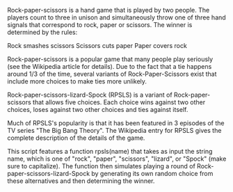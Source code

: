 Rock-paper-scissors is a hand game that is played by two people. The players count to three in unison and simultaneously throw one of three hand signals that correspond to rock, paper or scissors. The winner is determined by the rules:

Rock smashes scissors
Scissors cuts paper
Paper covers rock

Rock-paper-scissors is a popular game that many people play seriously (see the Wikipedia article for details). Due to the fact that a tie happens around 1/3 of the time, several variants of Rock-Paper-Scissors exist that include more choices to make ties more unlikely.

Rock-paper-scissors-lizard-Spock (RPSLS) is a variant of Rock-paper-scissors that allows five choices. Each choice wins against two other choices, loses against two other choices and ties against itself. 

Much of RPSLS's popularity is that it has been featured in 3 episodes of the TV series "The Big Bang Theory". The Wikipedia entry for RPSLS gives the complete description of the details of the game.

This script features a function rpsls(name) that takes as input the string name, which is one of "rock", "paper", "scissors", "lizard", or "Spock" (make sure to capitalize). The function then simulates playing a round of Rock-paper-scissors-lizard-Spock by generating its own random choice from these alternatives and then determining the winner.